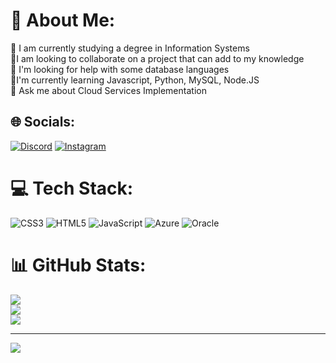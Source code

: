 # 💫 About Me:
🔭 I am currently studying a degree in Information Systems<br>👯I am looking to collaborate on a project that can add to my knowledge<br>🤝 I'm looking for help with some database languages<br>🌱I'm currently learning Javascript, Python, MySQL, Node.JS<br>💬 Ask me about Cloud Services Implementation


## 🌐 Socials:
[![Discord](https://img.shields.io/badge/Discord-%237289DA.svg?logo=discord&logoColor=white)](https://discord.gg/ttdantas45) [![Instagram](https://img.shields.io/badge/Instagram-%23E4405F.svg?logo=Instagram&logoColor=white)](https://instagram.com/__guuhdantas) 

# 💻 Tech Stack:
![CSS3](https://img.shields.io/badge/css3-%231572B6.svg?style=plastic&logo=css3&logoColor=white) ![HTML5](https://img.shields.io/badge/html5-%23E34F26.svg?style=plastic&logo=html5&logoColor=white) ![JavaScript](https://img.shields.io/badge/javascript-%23323330.svg?style=plastic&logo=javascript&logoColor=%23F7DF1E) ![Azure](https://img.shields.io/badge/azure-%230072C6.svg?style=plastic&logo=microsoftazure&logoColor=white) ![Oracle](https://img.shields.io/badge/Oracle-F80000?style=plastic&logo=oracle&logoColor=white)
# 📊 GitHub Stats:
![](https://github-readme-stats.vercel.app/api?username=LuizCunha-G&theme=dark&hide_border=false&include_all_commits=false&count_private=false)<br/>
![](https://github-readme-streak-stats.herokuapp.com/?user=LuizCunha-G&theme=dark&hide_border=false)<br/>
![](https://github-readme-stats.vercel.app/api/top-langs/?username=LuizCunha-G&theme=dark&hide_border=false&include_all_commits=false&count_private=false&layout=compact)

---
[![](https://visitcount.itsvg.in/api?id=LuizCunha-G&icon=0&color=0)](https://visitcount.itsvg.in)

<!-- Proudly created with GPRM ( https://gprm.itsvg.in ) -->
